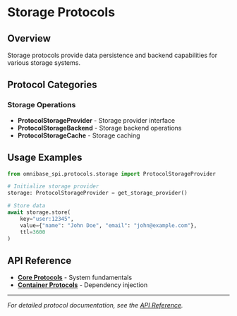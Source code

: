 # Storage Protocols

## Overview

Storage protocols provide data persistence and backend capabilities for various storage systems.

## Protocol Categories

### Storage Operations
- **ProtocolStorageProvider** - Storage provider interface
- **ProtocolStorageBackend** - Storage backend operations
- **ProtocolStorageCache** - Storage caching

## Usage Examples

```python
from omnibase_spi.protocols.storage import ProtocolStorageProvider

# Initialize storage provider
storage: ProtocolStorageProvider = get_storage_provider()

# Store data
await storage.store(
    key="user:12345",
    value={"name": "John Doe", "email": "john@example.com"},
    ttl=3600
)
```

## API Reference

- **[Core Protocols](core.md)** - System fundamentals
- **[Container Protocols](container.md)** - Dependency injection

---

*For detailed protocol documentation, see the [API Reference](README.md).*
